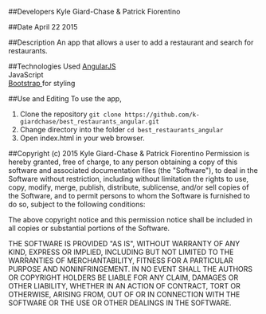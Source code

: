 ##Developers
Kyle Giard-Chase & Patrick Fiorentino

##Date
April 22 2015



##Description
An app that allows a user to add a restaurant and search for restaurants.

##Technologies Used
<a href='https://angularjs.org/'>AngularJS</a> <br>
JavaScript <br>
<a href='http://getbootstrap.com/'>Bootstrap </a>for styling <br>

##Use and Editing
To use the app,<br>
1. Clone the repository `git clone https://github.com/k-giardchase/best_restaurants_angular.git`<br>
2. Change directory into the folder `cd best_restaurants_angular`<br>
3. Open index.html in your web browser. <br>



##Copyright (c) 2015 Kyle Giard-Chase & Patrick Fiorentino
Permission is hereby granted, free of charge, to any person obtaining a copy
of this software and associated documentation files (the "Software"), to deal
in the Software without restriction, including without limitation the rights
to use, copy, modify, merge, publish, distribute, sublicense, and/or sell
copies of the Software, and to permit persons to whom the Software is
furnished to do so, subject to the following conditions:

The above copyright notice and this permission notice shall be included in
all copies or substantial portions of the Software.

THE SOFTWARE IS PROVIDED "AS IS", WITHOUT WARRANTY OF ANY KIND, EXPRESS OR
IMPLIED, INCLUDING BUT NOT LIMITED TO THE WARRANTIES OF MERCHANTABILITY,
FITNESS FOR A PARTICULAR PURPOSE AND NONINFRINGEMENT. IN NO EVENT SHALL THE
AUTHORS OR COPYRIGHT HOLDERS BE LIABLE FOR ANY CLAIM, DAMAGES OR OTHER
LIABILITY, WHETHER IN AN ACTION OF CONTRACT, TORT OR OTHERWISE, ARISING FROM,
OUT OF OR IN CONNECTION WITH THE SOFTWARE OR THE USE OR OTHER DEALINGS IN
THE SOFTWARE.
